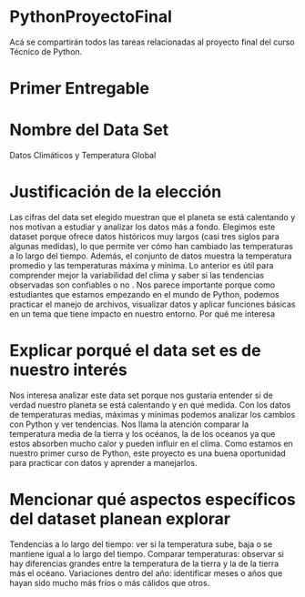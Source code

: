 # PythonProyectoFinal
Acá se compartirán todos las tareas relacionadas al proyecto final del curso Técnico de Python.
# Primer Entregable 
# Nombre del Data Set
Datos Climáticos y Temperatura Global
# Justificación de la elección 
Las cifras del data set elegido muestran que el planeta se está calentando y nos motivan a estudiar y analizar los datos más a fondo.
Elegimos este dataset porque ofrece datos históricos muy largos (casi tres siglos para algunas medidas), lo que permite ver cómo han cambiado las temperaturas a lo largo del tiempo. Además, el conjunto de datos muestra la temperatura promedio y las temperaturas máxima y mínima. Lo anterior es útil para comprender mejor la variabilidad del clima y saber si las tendencias observadas son confiables o no . Nos parece importante porque como estudiantes que estamos empezando en el mundo de Python, podemos practicar el manejo de archivos, visualizar datos y aplicar funciones básicas en un tema que tiene impacto en nuestro entorno. 
Por qué me interesa

# Explicar porqué el data set es de nuestro interés 
Nos interesa analizar este data set porque nos gustaria entender si de verdad nuestro planeta se está calentando y en qué medida. Con los datos de temperaturas medias, máximas y mínimas podemos analizar los cambios con Python y ver tendencias. Nos llama la atención comparar la temperatura media de la tierra y los océanos, la de los oceanos ya que estos absorben mucho calor y pueden influir en el clima. Como estamos en nuestro primer curso de Python, este proyecto es una buena oportunidad para practicar con datos y aprender a manejarlos.
# Mencionar qué aspectos específicos del dataset planean explorar
Tendencias a lo largo del tiempo: ver si la temperatura sube, baja o se mantiene igual a lo largo del tiempo. 
Comparar temperaturas: observar si hay diferencias grandes entre la temperatura de la tierra y la de la tierra más el océano.
Variaciones dentro del año: identificar meses o años que hayan sido mucho más fríos o más cálidos que otros.
